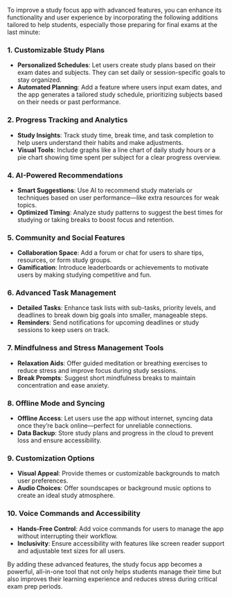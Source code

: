 To improve a study focus app with advanced features, you can enhance its functionality and user experience by incorporating the following additions tailored to help students, especially those preparing for final exams at the last minute:

### 1. Customizable Study Plans
- **Personalized Schedules**: Let users create study plans based on their exam dates and subjects. They can set daily or session-specific goals to stay organized.
- **Automated Planning**: Add a feature where users input exam dates, and the app generates a tailored study schedule, prioritizing subjects based on their needs or past performance.

### 2. Progress Tracking and Analytics
- **Study Insights**: Track study time, break time, and task completion to help users understand their habits and make adjustments.
- **Visual Tools**: Include graphs like a line chart of daily study hours or a pie chart showing time spent per subject for a clear progress overview.


### 4. AI-Powered Recommendations
- **Smart Suggestions**: Use AI to recommend study materials or techniques based on user performance—like extra resources for weak topics.
- **Optimized Timing**: Analyze study patterns to suggest the best times for studying or taking breaks to boost focus and retention.

### 5. Community and Social Features
- **Collaboration Space**: Add a forum or chat for users to share tips, resources, or form study groups.
- **Gamification**: Introduce leaderboards or achievements to motivate users by making studying competitive and fun.

### 6. Advanced Task Management
- **Detailed Tasks**: Enhance task lists with sub-tasks, priority levels, and deadlines to break down big goals into smaller, manageable steps.
- **Reminders**: Send notifications for upcoming deadlines or study sessions to keep users on track.

### 7. Mindfulness and Stress Management Tools
- **Relaxation Aids**: Offer guided meditation or breathing exercises to reduce stress and improve focus during study sessions.
- **Break Prompts**: Suggest short mindfulness breaks to maintain concentration and ease anxiety.

### 8. Offline Mode and Syncing
- **Offline Access**: Let users use the app without internet, syncing data once they’re back online—perfect for unreliable connections.
- **Data Backup**: Store study plans and progress in the cloud to prevent loss and ensure accessibility.

### 9. Customization Options
- **Visual Appeal**: Provide themes or customizable backgrounds to match user preferences.
- **Audio Choices**: Offer soundscapes or background music options to create an ideal study atmosphere.

### 10. Voice Commands and Accessibility
- **Hands-Free Control**: Add voice commands for users to manage the app without interrupting their workflow.
- **Inclusivity**: Ensure accessibility with features like screen reader support and adjustable text sizes for all users.

By adding these advanced features, the study focus app becomes a powerful, all-in-one tool that not only helps students manage their time but also improves their learning experience and reduces stress during critical exam prep periods.